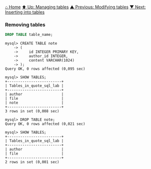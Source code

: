 [⌂ Home](../../../README.md)
[⬆ Up: Managing tables](README.md)
[▲ Previous: Modifying tables](modifying_tables.md)
[▼ Next: Inserting into tables](inserting_into_tables.md)

### Removing tables

```sql
DROP TABLE table_name;
```

```
mysql> CREATE TABLE note
    -> (
    ->     id INTEGER PRIMARY KEY,
    ->     author_id INTEGER,
    ->     content VARCHAR(1024)
    -> );
Query OK, 0 rows affected (0,095 sec)

mysql> SHOW TABLES;
+-------------------------+
| Tables_in_quote_sql_lab |
+-------------------------+
| author                  |
| file                    |
| note                    |
+-------------------------+
3 rows in set (0,008 sec)

mysql> DROP TABLE note;
Query OK, 0 rows affected (0,021 sec)

mysql> SHOW TABLES;
+-------------------------+
| Tables_in_quote_sql_lab |
+-------------------------+
| author                  |
| file                    |
+-------------------------+
2 rows in set (0,001 sec)

```
